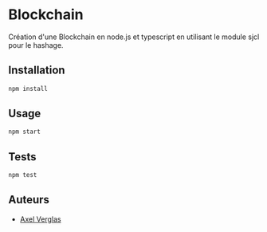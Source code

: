 # Blockchain

Création d'une Blockchain en node.js et typescript en utilisant le module sjcl pour le hashage.

## Installation

```bash
npm install
```

## Usage

```bash
npm start
```

## Tests

```bash
npm test
```

## Auteurs

- [Axel Verglas](https://github.com/axelverglas)
